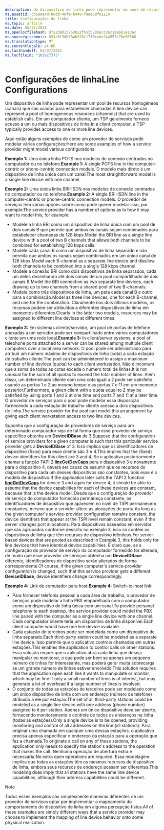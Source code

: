 ```yaml
---
description: Um dispositivo de linha pode representar um pool de recursos homogêneos (canais) que são usados para estabelecer chamadas. Em um computador cliente, um TSP geralmente fornece acesso a um ou mais dispositivos de linha.
ms.assetid: cb599a4d-80dd-40fe-b448-f9ea58f01124
title: Configurações de linha
ms.topic: article
ms.date: 05/31/2018
ms.openlocfilehash: 8722dab15763822f6535783ecc8bc18e681e13ac
ms.sourcegitcommit: 831e8f3db78ab820e1710cede244553c70e50500
ms.translationtype: MT
ms.contentlocale: pt-BR
ms.lasthandoff: 01/07/2021
ms.locfileid: "103827375"
---
```

# <a name="line-configurations"></a><span data-ttu-id="80956-104">Configurações de linha</span><span class="sxs-lookup"><span data-stu-id="80956-104">Line Configurations</span></span>

<span data-ttu-id="80956-105">Um dispositivo de linha pode representar um pool de recursos homogêneos (canais) que são usados para estabelecer chamadas.</span><span class="sxs-lookup"><span data-stu-id="80956-105">A line device can represent a pool of homogeneous resources (channels) that are used to establish calls.</span></span> <span data-ttu-id="80956-106">Em um computador cliente, um TSP geralmente fornece acesso a um ou mais dispositivos de linha.</span><span class="sxs-lookup"><span data-stu-id="80956-106">In a client computer, a TSP typically provides access to one or more line devices.</span></span>

<span data-ttu-id="80956-107">Aqui estão alguns exemplos de como um provedor de serviços pode modelar várias configurações:</span><span class="sxs-lookup"><span data-stu-id="80956-107">Here are some examples of how a service provider might model various configurations:</span></span>

<span data-ttu-id="80956-108">**Exemplo 1:** Uma única linha POTS nos modelos de conexão centrados no computador ou no telefone.</span><span class="sxs-lookup"><span data-stu-id="80956-108">**Example 1:** A single POTS line in the computer-centric or phone-centric connection models.</span></span> <span data-ttu-id="80956-109">O modelo mais direto é um dispositivo de linha única com um canal.</span><span class="sxs-lookup"><span data-stu-id="80956-109">The most straightforward model is a single line device with one channel.</span></span>

<span data-ttu-id="80956-110">**Exemplo 2:** Uma única linha BRI-ISDN nos modelos de conexão centrados no computador ou no telefone.</span><span class="sxs-lookup"><span data-stu-id="80956-110">**Example 2:** A single BRI-ISDN line in the computer-centric or phone-centric connection models.</span></span> <span data-ttu-id="80956-111">O provedor de serviços tem várias opções sobre como pode querer modelar isso, por exemplo:</span><span class="sxs-lookup"><span data-stu-id="80956-111">The service provider has a number of options as to how it may want to model this, for example:</span></span>

-   <span data-ttu-id="80956-112">Modele a linha BRI como um dispositivo de linha única com um pool de dois canais B que permite que ambos os canais sejam combinados para estabelecer chamadas de 128 kbps.</span><span class="sxs-lookup"><span data-stu-id="80956-112">Model the BRI line as a single line device with a pool of two B channels that allows both channels to be combined for establishing 128 kbps calls.</span></span>
-   <span data-ttu-id="80956-113">Modele cada canal B como um dispositivo de linha separado e não permita que ambos os canais sejam combinados em um único canal de 128 kbps.</span><span class="sxs-lookup"><span data-stu-id="80956-113">Model each B-channel as a separate line device and disallow both channels to be combined into a single 128 kbps channel.</span></span>
-   <span data-ttu-id="80956-114">Modele a conexão BRI como dois dispositivos de linha separados, cada um deles desenhando até dois canais de um pool compartilhado de dois canais B.</span><span class="sxs-lookup"><span data-stu-id="80956-114">Model the BRI connection as two separate line devices, each drawing up to two channels from a shared pool of two B-channels.</span></span>
-   <span data-ttu-id="80956-115">Modele como três dispositivos de linha, um para cada canal B e outro para a combinação.</span><span class="sxs-lookup"><span data-stu-id="80956-115">Model as three line devices, one for each B-channel, and one for the combination.</span></span> <span data-ttu-id="80956-116">Claramente nos dois últimos modelos, os recursos podem ser atribuídos a diferentes dispositivos de linha em momentos diferentes.</span><span class="sxs-lookup"><span data-stu-id="80956-116">Clearly in the latter two models, resources may be assigned to different line devices at different times.</span></span>

<span data-ttu-id="80956-117">**Exemplo 3:** Em sistemas cliente/servidor, um pool de portas de telefone anexadas a um servidor pode ser compartilhado entre vários computadores cliente em uma rede local.</span><span class="sxs-lookup"><span data-stu-id="80956-117">**Example 3:** In client/server systems, a pool of telephone ports attached to a server can be shared among multiple client computers over a local area network.</span></span> <span data-ttu-id="80956-118">O pool pode ser administrado para atribuir um número máximo de dispositivos de linha (cota) a cada estação de trabalho cliente.</span><span class="sxs-lookup"><span data-stu-id="80956-118">The pool can be administered to assign a maximum number of line devices (quota) to each client workstation.</span></span> <span data-ttu-id="80956-119">Não é incomum que a soma de todas as cotas exceda o número total de linhas.</span><span class="sxs-lookup"><span data-stu-id="80956-119">It is not unusual for the sum of all quotas to exceed the total number of lines.</span></span> <span data-ttu-id="80956-120">Além disso, um determinado cliente com uma cota igual a 2 pode ser satisfeito usando as portas 1 e 2 ao mesmo tempo e as portas 7 e 11 em um momento posterior.</span><span class="sxs-lookup"><span data-stu-id="80956-120">Furthermore, a given client with a quota equal to 2 may be satisfied by using ports 1 and 2 at one time and ports 7 and 11 at a later time.</span></span> <span data-ttu-id="80956-121">O provedor de serviços para o pool pode modelar essa disposição fornecendo a cada estação de trabalho cliente acesso a dois dispositivos de linha.</span><span class="sxs-lookup"><span data-stu-id="80956-121">The service provider for the pool can model this arrangement by giving each client workstation access to two line devices.</span></span>

<span data-ttu-id="80956-122">Suponha que a configuração de provedores de serviço para um determinado computador seja de tal forma que esse provedor de serviço específico obtenha um **DeviceIDBase** de 3.</span><span class="sxs-lookup"><span data-stu-id="80956-122">Suppose that the configuration of service providers for a given computer is such that this particular service provider gets a **DeviceIDBase** of 3.</span></span> <span data-ttu-id="80956-123">Isso implica que os identificadores de dispositivo (fixos) para esse cliente são 3 e 4.</span><span class="sxs-lookup"><span data-stu-id="80956-123">This implies that the (fixed) device identifiers for this client are 3 and 4.</span></span> <span data-ttu-id="80956-124">Se o aplicativo posteriormente chamar a função TAPI 2 [**lineGetDevCaps**](/windows/win32/api/tapi/nf-tapi-linegetdevcaps) para o dispositivo 3 e novamente para o dispositivo 4, deverá ser capaz de assumir que os recursos do dispositivo para cada um desses dispositivos são constantes, pois esse é o modelo de dispositivo.</span><span class="sxs-lookup"><span data-stu-id="80956-124">If the application later calls the TAPI 2 function [**lineGetDevCaps**](/windows/win32/api/tapi/nf-tapi-linegetdevcaps) for device 3 and again for device 4, it should be able to assume that the device capabilities for each of these devices are constant, because that is the device model.</span></span> <span data-ttu-id="80956-125">Desde que a configuração do provedor de serviço do computador fornecido permaneça constante, os identificadores de dispositivo que aparecem no nível de TSPI permanecem constantes, mesmo que o servidor altere as alocações de porta.</span><span class="sxs-lookup"><span data-stu-id="80956-125">As long as the given computer's service-provider configuration remains constant, the device identifiers that appear at the TSPI level remain constant, even if the server changes port allocations.</span></span> <span data-ttu-id="80956-126">Para dispositivos baseados em servidor que são agrupados conforme descrito no exemplo 3, isso só contém os dispositivos de linha que têm recursos de dispositivo idênticos.</span><span class="sxs-lookup"><span data-stu-id="80956-126">For server-based devices that are pooled as described in Example 3, this holds only for line devices that have identical device capabilities.</span></span> <span data-ttu-id="80956-127">É claro que, se a configuração do provedor de serviço do computador fornecido for alterada, de modo que esse provedor de serviços obtenha um **DeviceIDBase** diferente, identificadores de dispositivo serão alterados de forma correspondente.</span><span class="sxs-lookup"><span data-stu-id="80956-127">Of course, if the given computer's service-provider configuration is changed, such that this service provider gets a different **DeviceIDBase**, device identifiers change correspondingly.</span></span>

<span data-ttu-id="80956-128">**Exemplo 4:** Link de comutador para host:</span><span class="sxs-lookup"><span data-stu-id="80956-128">**Example 4:** Switch-to-host link:</span></span>

-   <span data-ttu-id="80956-129">Para fornecer telefonia pessoal a cada área de trabalho, o provedor de serviços pode modelar a linha PBX emparelhada com o computador como um dispositivo de linha única com um canal.</span><span class="sxs-lookup"><span data-stu-id="80956-129">To provide personal telephony to each desktop, the service provider could model the PBX line paired with the computer as a single line device with one channel.</span></span> <span data-ttu-id="80956-130">Cada computador cliente teria um dispositivo de linha disponível.</span><span class="sxs-lookup"><span data-stu-id="80956-130">Each client computer would have one line device available.</span></span>
-   <span data-ttu-id="80956-131">Cada estação de terceiros pode ser modelada como um dispositivo de linha separado.</span><span class="sxs-lookup"><span data-stu-id="80956-131">Each third-party station could be modeled as a separate line device.</span></span> <span data-ttu-id="80956-132">Isso permite que o aplicativo controle chamadas em outras estações.</span><span class="sxs-lookup"><span data-stu-id="80956-132">This enables the application to control calls on other stations.</span></span> <span data-ttu-id="80956-133">Essa solução requer que o aplicativo abra cada linha que deseja manipular ou monitorar, o que pode ser bom se apenas um pequeno número de linhas for interessante, mas poderá gerar muita sobrecarga se um grande número de linhas estiver envolvido.</span><span class="sxs-lookup"><span data-stu-id="80956-133">This solution requires that the application open each line it wants to manipulate or monitor, which may be fine if only a small number of lines is of interest, but may generate a lot of overhead if a large number of lines is involved.</span></span>
-   <span data-ttu-id="80956-134">O conjunto de todas as estações de terceiros pode ser modelado como um único dispositivo de linha com um endereço (número de telefone) atribuído a ele por estação.</span><span class="sxs-lookup"><span data-stu-id="80956-134">The set of all third-party stations could be modeled as a single line device with one address (phone number) assigned to it per station.</span></span> <span data-ttu-id="80956-135">Apenas um único dispositivo deve ser aberto, fornecendo monitoramento e controle de todos os endereços na linha (todas as estações).</span><span class="sxs-lookup"><span data-stu-id="80956-135">Only a single device is to be opened, providing monitoring and control of all addresses on the line (all stations).</span></span> <span data-ttu-id="80956-136">Para originar uma chamada em qualquer uma dessas estações, o aplicativo precisa apenas especificar o endereço da estação para a operação que faz a chamada.</span><span class="sxs-lookup"><span data-stu-id="80956-136">To originate a call on any of these stations, the application only needs to specify the station's address to the operation that makes the call.</span></span> <span data-ttu-id="80956-137">Nenhuma operação de abertura extra é necessária.</span><span class="sxs-lookup"><span data-stu-id="80956-137">No extra open operations are required.</span></span> <span data-ttu-id="80956-138">Essa modelagem implica que todas as estações têm os mesmos recursos de dispositivo de linha, embora seus recursos de endereço possam ser diferentes.</span><span class="sxs-lookup"><span data-stu-id="80956-138">This modeling does imply that all stations have the same line device capabilities, although their address capabilities could be different.</span></span>

> [!Note]  
> <span data-ttu-id="80956-139">Todos esses exemplos são simplesmente maneiras diferentes de um provedor de serviços optar por implementar o mapeamento do comportamento do dispositivo de linha em alguma percepção física.</span><span class="sxs-lookup"><span data-stu-id="80956-139">All of these examples are simply different ways that a service provider may choose to implement the mapping of line device behavior onto some physical realization.</span></span>

 

 

 
